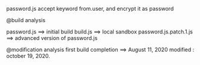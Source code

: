 password.js accept keyword from.user, and encrypt it as password

@build analysis 

password.js ==> initial build
build.js ==> local sandbox
password.js.patch.1.js ==> advanced version of password.js

@modification analysis 
first build completion ==> August 11, 2020
modified : october 19, 2020.
